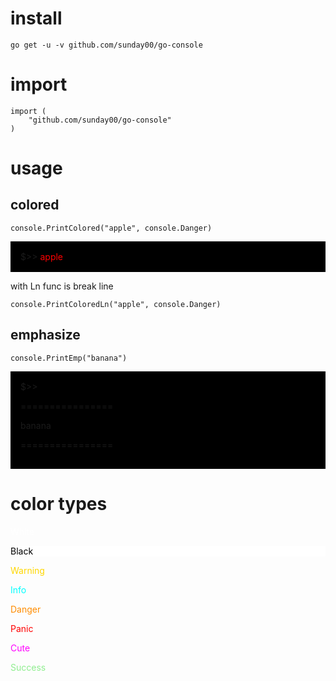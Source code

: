 # install
```
go get -u -v github.com/sunday00/go-console
```

# import 
```
import (
	"github.com/sunday00/go-console"
)
```

# usage

## colored
```
console.PrintColored("apple", console.Danger)
```

<div style="background-color:black; padding:1rem;">
$>> <span style="color:red">apple</span>
</div>

with Ln func is break line
```
console.PrintColoredLn("apple", console.Danger)
```

## emphasize
```
console.PrintEmp("banana")
```
<div style="background-color:black; padding:1rem;">
$>>

&#61;&#61;&#61;&#61;&#61;&#61;&#61;&#61;&#61;&#61;&#61;&#61;&#61;&#61;&#61;&#61;

banana

&#61;&#61;&#61;&#61;&#61;&#61;&#61;&#61;&#61;&#61;&#61;&#61;&#61;&#61;&#61;&#61;

</div>

# color types
<p style="color:white;">White</p>
<p style="color:black; background-color:white;">Black</p>
<p style="color:gold;">Warning</p>
<p style="color:cyan;">Info</p>
<p style="color:darkOrange;">Danger</p>
<p style="color:red;">Panic</p>
<p style="color:magenta;">Cute</p>
<p style="color:lightgreen;">Success</p>

